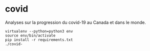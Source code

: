 # covid
Analyses sur la progression du covid-19 au Canada et dans le monde.

```
virtualenv --python=python3 env
source env/bin/activate
pip install -r requirements.txt
./covid-
```
